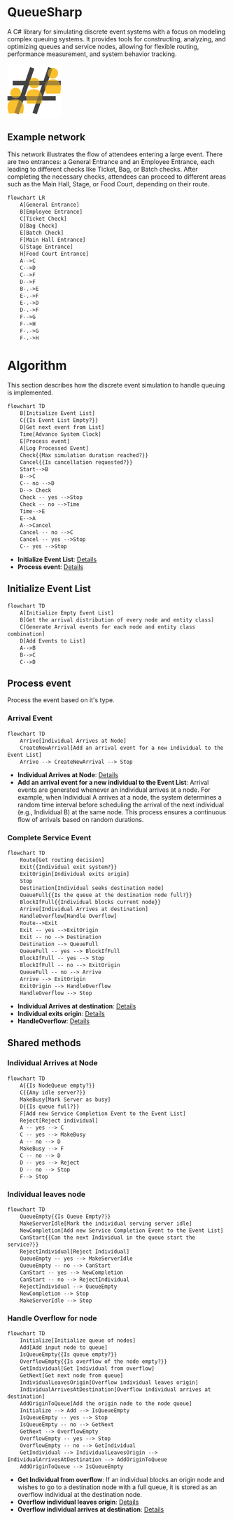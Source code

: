 # QueueSharp

A C# library for simulating discrete event systems with a focus on modeling complex queuing systems. It provides tools for constructing, analyzing, and optimizing queues and service nodes, allowing for flexible routing, performance measurement, and system behavior tracking.

![icon](/icon.svg)

## Example network

This network illustrates the flow of attendees entering a large event. There are two entrances: a General Entrance and an Employee Entrance, each leading to different checks like Ticket, Bag, or Batch checks. After completing the necessary checks, attendees can proceed to different areas such as the Main Hall, Stage, or Food Court, depending on their route.

```mermaid
flowchart LR
    A[General Entrance]
    B[Employee Entrance]
    C[Ticket Check]
    D[Bag Check]
    E[Batch Check]
    F[Main Hall Entrance]
    G[Stage Entrance]
    H[Food Court Entrance]
    A-->C
    C-->D
    C-->F
    D-->F
    B-.->E
    E-.->F
    E-.->D
    D-.->F
    F-->G
    F-->H
    F-.->G
    F-.->H
```

# Algorithm

This section describes how the discrete event simulation to handle queuing is implemented.
```mermaid
flowchart TD
    B[Initialize Event List]
    C{{Is Event List Empty?}}
    D[Get next event from List]
    Time[Advance System Clock]
    E[Process event]
    A[Log Processed Event]
    Check{{Max simulation duration reached?}}
    Cancel{{Is cancellation requested?}}
    Start-->B
    B-->C
    C-- no -->D
    D--> Check
    Check -- yes -->Stop
    Check -- no -->Time
    Time-->E
    E-->A
    A-->Cancel
    Cancel -- no -->C
    Cancel -- yes -->Stop
    C-- yes -->Stop
```

- **Initialize Event List**: [Details](#initialize-event-list)
- **Process event**: [Details](#process-event)

## Initialize Event List

```mermaid
flowchart TD
    A[Initialize Empty Event List]
    B[Get the arrival distribution of every node and entity class]
    C[Generate Arrival events for each node and entity class combination]
    D[Add Events to List]
    A-->B
    B-->C
    C-->D 
```

## Process event

Process the event based on it's type.

### Arrival Event

```mermaid
flowchart TD
    Arrive[Individual Arrives at Node]
    CreateNewArrival[Add an arrival event for a new individual to the Event List]
    Arrive --> CreateNewArrival --> Stop
```
- **Individual Arrives at Node**: [Details](#individual-arrives-at-node)
- **Add an arrival event for a new individual to the Event List**: Arrival events are generated whenever an individual arrives at a node. For example, when Individual A arrives at a node, the system determines a random time interval before scheduling the arrival of the next individual (e.g., Individual B) at the same node. This process ensures a continuous flow of arrivals based on random durations.

### Complete Service Event

```mermaid
flowchart TD
    Route[Get routing decision]
    Exit{{Individual exit system?}}
    ExitOrigin[Individual exits origin]
    Stop
    Destination[Individual seeks destination node]
    QueueFull{{Is the queue at the destination node full?}}
    BlockIfFull{{Individual blocks current node}}
    Arrive[Individual Arrives at destination]
    HandleOverflow[Handle Overflow]
    Route-->Exit
    Exit -- yes -->ExitOrigin
    Exit -- no --> Destination
    Destination --> QueueFull
    QueueFull -- yes --> BlockIfFull
    BlockIfFull -- yes --> Stop
    BlockIfFull -- no --> ExitOrigin
    QueueFull -- no --> Arrive
    Arrive --> ExitOrigin
    ExitOrigin --> HandleOverflow
    HandleOverflow --> Stop
```
- **Individual Arrives at destination**: [Details](#individual-arrives-at-node)
- **Individual exits origin**: [Details](#individual-leaves-node)
- **HandleOverflow**: [Details](#handle-overflow-for-node)

## Shared methods

### Individual Arrives at Node

```mermaid
flowchart TD
    A{{Is NodeQueue empty?}}
    C{{Any idle server?}}
    MakeBusy[Mark Server as busy]
    D{{Is queue full?}}
    F[Add new Service Completion Event to the Event List]
    Reject[Reject individual]
    A -- yes --> C
    C -- yes --> MakeBusy
    A -- no --> D
    MakeBusy --> F
    C -- no --> D
    D -- yes --> Reject
    D -- no --> Stop
    F--> Stop
```

### Individual leaves node
```mermaid
flowchart TD
    QueueEmpty{{Is Queue Empty?}}
    MakeServerIdle[Mark the individual serving server idle]
    NewCompletion[Add new Service Completion Event to the Event List]
    CanStart{{Can the next Individual in the queue start the service?}}
    RejectIndividual[Reject Individual]
    QueueEmpty -- yes --> MakeServerIdle
    QueueEmpty -- no --> CanStart
    CanStart -- yes --> NewCompletion
    CanStart -- no --> RejectIndividual
    RejectIndividual --> QueueEmpty
    NewCompletion --> Stop
    MakeServerIdle --> Stop
```

### Handle Overflow for node

```mermaid
flowchart TD
    Initialize[Initialize queue of nodes]
    Add[Add input node to queue]
    IsQueueEmpty{{Is queue empty?}}
    OverflowEmpty{{Is overflow of the node empty?}}
    GetIndividual[Get Individual from overflow]
    GetNext[Get next node from queue]
    IndividualLeavesOrigin[Overflow individual leaves origin]
    IndividualArrivesAtDestination[Overflow individual arrives at destination]
    AddOriginToQueue[Add the origin node to the node queue]
    Initialize --> Add --> IsQueueEmpty
    IsQueueEmpty -- yes --> Stop
    IsQueueEmpty -- no --> GetNext
    GetNext --> OverflowEmpty
    OverflowEmpty -- yes --> Stop
    OverflowEmpty -- no --> GetIndividual
    GetIndividual --> IndividualLeavesOrigin --> IndividualArrivesAtDestination --> AddOriginToQueue 
    AddOriginToQueue --> IsQueueEmpty
```
- **Get Individual from overflow**: If an individual blocks an origin node and wishes to go to a destination node with a full queue, it is stored as an overflow individual at the destination node.
- **Overflow individual leaves origin**: [Details](#individual-leaves-node)
- **Overflow individual arrives at destination**: [Details](#individual-arrives-at-node)